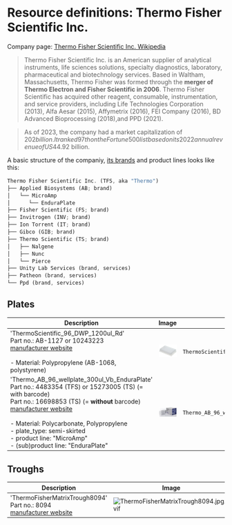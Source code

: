 # Resource definitions: Thermo Fisher Scientific Inc.

Company page: [Thermo Fisher Scientific Inc. Wikipedia](https://en.wikipedia.org/wiki/Thermo_Fisher_Scientific)

> Thermo Fisher Scientific Inc. is an American supplier of analytical instruments, life sciences solutions, specialty diagnostics, laboratory, pharmaceutical and biotechnology services. Based in Waltham, Massachusetts, Thermo Fisher was formed through the **merger of Thermo Electron and Fisher Scientific in 2006**. Thermo Fisher Scientific has acquired other reagent, consumable, instrumentation, and service providers, including Life Technologies Corporation (2013), Alfa Aesar (2015), Affymetrix (2016), FEI Company (2016), BD Advanced Bioprocessing (2018),and PPD (2021).

> As of 2023, the company had a market capitalization of $202 billion. It ranked 97th on the Fortune 500 list based on its 2022 annual revenue of US$44.92 billion.

A basic structure of the companiy, [its brands](https://www.thermofisher.com/uk/en/home/brands.html) and product lines looks like this:

```rust
Thermo Fisher Scientific Inc. (TFS, aka "Thermo")
├── Applied Biosystems (AB; brand)
│   └── MicroAmp
│      └── EnduraPlate
├── Fisher Scientific (FS; brand)
├── Invitrogen (INV; brand)
├── Ion Torrent (IT; brand)
├── Gibco (GIB; brand)
├── Thermo Scientific (TS; brand)
│   ├── Nalgene
│   ├── Nunc
│   └── Pierce
├── Unity Lab Services (brand, services)
├── Patheon (brand, services)
└── Ppd (brand, services)
```

## Plates

| Description               | Image              | PLR definition |
|--------------------|--------------------|--------------------|
| 'ThermoScientific_96_DWP_1200ul_Rd'<br>Part no.: AB-1127 or 10243223<br>[manufacturer website](https://www.fishersci.co.uk/shop/products/product/10243223) <br><br>- Material: Polypropylene (AB-1068, polystyrene) <br> | <img src="imgs/ThermoScientific_96_DWP_1200ul_Rd.webp" alt="ThermoScientific_96_DWP_1200ul_Rd" style="width:250px;"/> | `ThermoScientific_96_DWP_1200ul_Rd` |
| 'Thermo_AB_96_wellplate_300ul_Vb_EnduraPlate'<br>Part no.: 4483354 (TFS) or 15273005 (TS) (= with barcode)<br>Part no.: 16698853 (TS) (= **without** barcode)<br>[manufacturer website](https://www.thermofisher.com/order/catalog/product/4483354) <br><br>- Material: Polycarbonate, Polypropylene<br>- plate_type: semi-skirted<br>- product line: "MicroAmp"<br>- (sub)product line: "EnduraPlate" | <img src="imgs/Thermo_AB_96_wellplate_300ul_Vb_EnduraPlate.png" alt="Thermo_AB_96_wellplate_300ul_Vb_EnduraPlate" style="width:250px;"/> | `Thermo_AB_96_wellplate_300ul_Vb_EnduraPlate` |

## Troughs

| Description               | Image              | PLR definition |
|--------------------|--------------------|--------------------|
| 'ThermoFisherMatrixTrough8094'<br>Part no.: 8094<br>[manufacturer website](https://www.thermofisher.com/order/catalog/product/8094) | <img src="imgs/ThermoFisherMatrixTrough8094.jpg.avif" alt="ThermoFisherMatrixTrough8094.jpg.avif" width="250"/> | `ThermoFisherMatrixTrough8094` |
